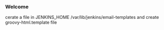 ### Welcome
cerate a file in JENKINS_HOME /var/lib/jenkins/email-templates
and create groovy-html.template file
